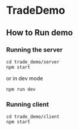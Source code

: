 # TradeDemo

## How to Run demo

### Running the server
```shell
cd trade_demo/server
npm start
```
or in dev mode
```shell
npm run dev
```

### Running client
```shell
cd trade_demo/client
npm start
```